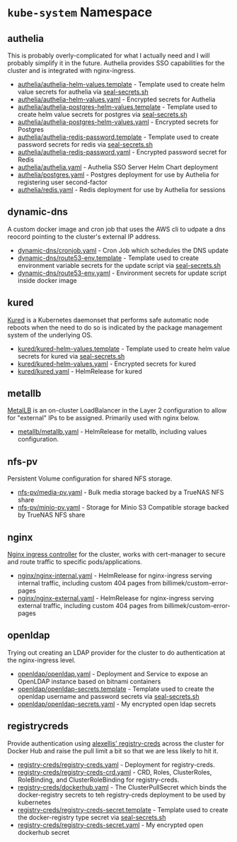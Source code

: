 # `kube-system` Namespace

## authelia

This is probably overly-complicated for what I actually need and I will probably simplify it in the future. Authelia provides SSO capabilities for the cluster and is integrated with nginx-ingress.

* [authelia/authelia-helm-values.template](authelia/authelia-helm-values.template) - Template used to create helm value secrets for authelia via [seal-secrets.sh](/setup/seal-secrets.sh)
* [authelia/authelia-helm-values.yaml](authelia/authelia-helm-values.yaml) - Encrypted secrets for Authelia
* [authelia/authelia-postgres-helm-values.template](authelia/authelia-postgres-helm-values.template) - Template used to create helm value secrets for postgres via [seal-secrets.sh](/setup/seal-secrets.sh)
* [authelia/authelia-postgres-helm-values.yaml](authelia/authelia-postgres-helm-values.yaml) - Encrypted secrets for Postgres
* [authelia/authelia-redis-password.template](authelia/authelia-redis-password.template) - Template used to create password secrets for redis via [seal-secrets.sh](/setup/seal-secrets.sh)
* [authelia/authelia-redis-password.yaml](authelia/authelia-redis-password.yaml) - Encrypted password secret for Redis
* [authelia/authelia.yaml](authelia/authelia.yaml) - Authelia SSO Server Helm Chart deployment
* [authelia/postgres.yaml](authelia/postgres.yaml) - Postgres deployment for use by Authelia for registering user second-factor
* [authelia/redis.yaml](authelia/redis.yaml) - Redis deployment for use by Authelia for sessions

## dynamic-dns

A custom docker image and cron job that uses the AWS cli to udpate a dns reocord pointing to the cluster's external IP address.

* [dynamic-dns/cronjob.yaml](dynamic-dns/cronjob.yaml) - Cron Job which schedules the DNS update
* [dynamic-dns/route53-env.template](dynamic-dns/route53-env.template) - Template used to create environment variable secrets for the update script via [seal-secrets.sh](/setup/seal-secrets.sh)
* [dynamic-dns/route53-env.yaml](dynamic-dns/route53-env.yaml) - Environment secrets for update script inside docker image

## kured

[Kured](https://github.com/weaveworks/kured) is a Kubernetes daemonset that performs safe automatic node reboots when the need to do so is indicated by the package management system of the underlying OS.

* [kured/kured-helm-values.template](kured/kured-helm-values.template) - Template used to create helm value secrets for kured via [seal-secrets.sh](/setup/seal-secrets.sh)
* [kured/kured-helm-values.yaml](kured/kured-helm-values.yaml) - Encrypted secrets for kured
* [kured/kured.yaml](kured/kured.yaml) - HelmRelease for kured

## metallb

[MetalLB](https://metallb.universe.tf/) is an on-cluster LoadBalancer in the Layer 2 configuration to allow for "external" IPs to be assigned. Primarily used with nginx below.

* [metallb/metallb.yaml](metallb/metallb.yaml) - HelmRelease for metallb, including values configuration.

## nfs-pv

Persistent Volume configuration for shared NFS storage.

* [nfs-pv/media-pv.yaml](nfs-pv/media-pv.yaml) - Bulk media storage backed by a TrueNAS NFS share
* [nfs-pv/minio-pv.yaml](nfs-pv/minio-pv.yaml) - Storage for Minio S3 Compatible storage backed by TrueNAS NFS share

## nginx

[Nginx ingress controller](https://kubernetes.github.io/ingress-nginx/) for the cluster, works with cert-manager to secure and route traffic to specific pods/applications.

* [nginx/nginx-internal.yaml](nginx/nginx-internal.yaml) - HelmRelease for nginx-ingress serving internal traffic, including custom 404 pages from billimek/custom-error-pages
* [nginx/nginx-external.yaml](nginx/nginx-external.yaml) - HelmRelease for nginx-ingress serving external traffic, including custom 404 pages from billimek/custom-error-pages

## openldap

Trying out creating an LDAP provider for the cluster to do authentication at the nginx-ingress level.

* [openldap/openldap.yaml](openldap/openldap.yaml) - Deployment and Service to expose an OpenLDAP instance based on bitnami containers
* [openldap/openldap-secrets.template](openldap/openldap-secrets.template) - Template used to create the openldap username and password secrets via [seal-secrets.sh](/setup/seal-secrets.sh)
* [openldap/openldap-secrets.yaml](openldap/openldap-secrets.yaml) - My encrypted open ldap secrets

## registrycreds

Provide authentication using [alexellis' registry-creds](https://github.com/alexellis/registry-creds) across the cluster for Docker Hub and raise the pull limit a bit so that we are less likely to hit it.

* [registry-creds/registry-creds.yaml](registry-creds/registry-creds.yaml) - Deployment for registry-creds.
* [registry-creds/registry-creds-crd.yaml](registry-creds/registry-creds-crd.yaml) - CRD, Roles, ClusterRoles, RoleBinding, and ClusterRoleBinding for registry-creds.
* [registry-creds/dockerhub.yaml](registry-creds/dockerhub.yaml) - The ClusterPullSecret which binds the docker-registry secrets to teh registry-creds deployment to be used by kubernetes
* [registry-creds/registry-creds-secret.template](registry-creds/registry-creds-secret.template) - Template used to create the docker-registry type secret via [seal-secrets.sh](/setup/seal-secrets.sh)
* [registry-creds/registry-creds-secret.yaml](registry-creds/registry-creds-secret.yaml) - My encrypted open dockerhub secret
